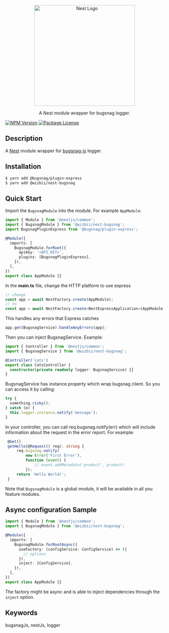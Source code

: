<p align="center">
  <a href="http://nestjs.com/" target="blank"><img src="https://nestjs.com/img/logo_text.svg" width="320" alt="Nest Logo" /></a>
</p>

 <p align="center">A Nest module wrapper for bugsnag logger.</p>
 
<p align="center">

<a href="https://www.npmjs.com/package/@wizbii/nest-bugsnag"><img src="https://img.shields.io/npm/v/@wizbii/nest-bugsnag.svg" alt="NPM Version" /></a>
<a href="https://github.com/wizbii/nest-bugsnag"><img src="https://img.shields.io/npm/l/@wizbii/nest-bugsnag.svg" alt="Package License" /></a>

</p>

## Description

A [Nest](https://github.com/nestjs/nest) module wrapper for [bugsnag-js](https://github.com/bugsnag/bugsnag-js) logger.

## Installation

```bash
$ yarn add @bugsnag/plugin-express
$ yarn add @wizbii/nest-bugsnag
```

## Quick Start

Import the `BugsnagModule` into the module. For example `AppModule`:

```typescript
import { Module } from '@nestjs/common';
import { BugsnagModule } from '@wizbii/nest-bugsnag';
import BugsnagPluginExpress from '@bugsnag/plugin-express';

@Module({
  imports: [
    BugsnagModule.forRoot({
      apiKey: '<API_KEY>',
      plugins: [BugsnagPluginExpress],
    }),
  ],
})
export class AppModule {}
```

In the **main.ts** file, change the HTTP platform to use express

```typescript
// change
const app = await NestFactory.create(AppModule);
// to
const app = await NestFactory.create<NestExpressApplication>(AppModule);
```

This handles any errors that Express catches

```typescript
app.get(BugsnagService).handleAnyErrors(app);
```

Then you can inject BugsnagService. Example:

```typescript
import { Controller } from '@nestjs/common';
import { BugsnagService } from '@wizbii/nest-bugsnag';

@Controller('cats')
export class CatsController {
  constructor(private readonly logger: BugsnagService) {}
}
```

BugsnagService has instance property which wrap bugsnag client. So you can access it by calling:

```typescript
try {
  something.risky();
} catch (e) {
  this.logger.instance.notify('message');
}
```

In your controller, you can call req.bugsnag.notify(err) which will include information about the request in the error report. For example:

```typescript
 @Get()
 getHello(@Request() req): string {
     req.bugsnag.notify(
         new Error('First Error'),
         function (event) {
             // event.addMetadata('product', product)
         });
     return 'Hello World!';
 }
```

Note that `BugsnagModule` is a global module, it will be available in all you feature modules.

## Async configuration Sample

```typescript
import { Module } from '@nestjs/common';
import { BugsnagModule } from '@wizbii/nest-bugsnag';

@Module({
  imports: [
    BugsnagModule.forRootAsync({
      useFactory: (configService: ConfigService) => ({
        // options
      }),
      inject: [ConfigService],
    }),
  ],
})
export class AppModule {}
```

The factory might be async and is able to inject dependencies through the `inject` option.

## Keywords

bugsnagJs, nestJs, logger
